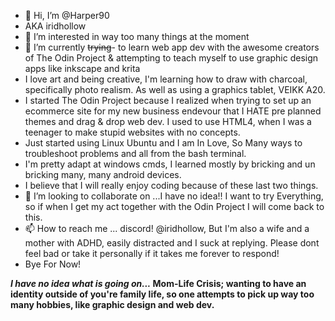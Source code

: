 - 👋 Hi, I’m @Harper90
- AKA iridhollow
- 👀 I’m interested in way too many things at the moment
- 🌱 I’m currently ~~trying~~- to learn web app dev with the awesome creators of The Odin Project & attempting to teach myself to use graphic design apps like inkscape and krita
- I love art and being creative, I'm learning how to draw with charcoal, specifically photo realism. As well as using a graphics tablet, VEIKK A20.
- I started The Odin Project because I realized when trying to set up an ecommerce site for my new business endevour that I HATE pre planned themes and drag & drop web dev. I used to use HTML4, when I was a teenager to make stupid websites with no concepts. 
- Just started using Linux Ubuntu and I am In Love, So Many ways to troubleshoot problems and all from the bash terminal.
-  I'm pretty adapt at windows cmds, I learned mostly by bricking and un bricking many, many android devices.
-  I believe that I will really enjoy coding because of these last two things.
- 💞️ I’m looking to collaborate on ...I have no idea!! I want to try Everything, so if when I get my act together with the Odin Project I will come back to this.
- 📫 How to reach me ... discord! @iridhollow, But I'm also a wife and a mother with ADHD, easily distracted and I suck at replying. Please dont feel bad or take it personally if it takes me forever to respond!
- Bye For Now!

**_I have no idea what is going on..._
Mom-Life Crisis; wanting to have an identity outside of you're family life, so one attempts to pick up way too many hobbies, like graphic design and web dev.**

<!---
Harper90/Harper90 is a ✨ special ✨ repository because its `README.md` (this file) appears on your GitHub profile.
You can click the Preview link to take a look at your changes.
--->
